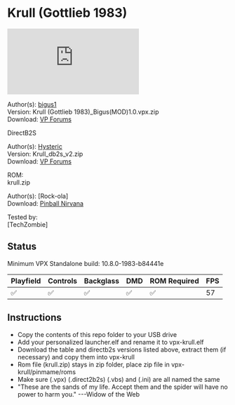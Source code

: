 # Krull (Gottlieb 1983)

![Table Preview](https://www.vpforums.org/index.php?app=downloads&module=display&section=screenshot&record=84334&id=15479&full=1)

Author(s): [bigus1](https://www.vpforums.org/index.php?showuser=107629)  
Version:  Krull (Gottlieb 1983)_Bigus(MOD)1.0.vpx.zip  
Download:  [VP Forums](https://www.vpforums.org/index.php?app=downloads&showfile=15479)

DirectB2S

Author(s): [Hysteric](https://www.vpforums.org/index.php?showuser=90173)  
Version: Krull_db2s_v2.zip  
Download:  [VP Forums](https://www.vpforums.org/index.php?app=downloads&showfile=10274)

ROM:  
krull.zip

Author(s): [Rock-ola]  
Download:  [Pinball Nirvana](https://pinballnirvana.com/forums/resources/krull.2011/)

Tested by:  
[TechZombie]

## Status 

Minimum VPX Standalone build: 10.8.0-1983-b84441e  

| Playfield | Controls | Backglass | DMD | ROM Required | FPS | 
|-----------|----------|-----------|-----|--------------|-----|
| :white_check_mark: | :white_check_mark: | :white_check_mark: | :white_check_mark: | :white_check_mark: | 57 |

## Instructions

- Copy the contents of this repo folder to your USB drive
- Add your personalized launcher.elf and rename it to vpx-krull.elf
- Download the table and directb2s versions listed above, extract them (if necessary) and copy them into vpx-krull
- Rom file (krull.zip) stays in zip folder, place zip file in vpx-krull/pinmame/roms
- Make sure (.vpx) (.direct2b2s) (.vbs) and (.ini) are all named the same
- "These are the sands of my life. Accept them and the spider will have no power to harm you." ---Widow of the Web
